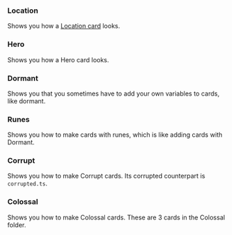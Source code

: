 ### Location
Shows you how a [Location card](https://hearthstone.fandom.com/wiki/Location) looks. 

### Hero
Shows you how a Hero card looks.

### Dormant
Shows you that you sometimes have to add your own variables to cards, like dormant.

### Runes
Shows you how to make cards with runes, which is like adding cards with Dormant.

### Corrupt
Shows you how to make Corrupt cards. Its corrupted counterpart is `corrupted.ts`.

### Colossal
Shows you how to make Colossal cards. These are 3 cards in the Colossal folder.
